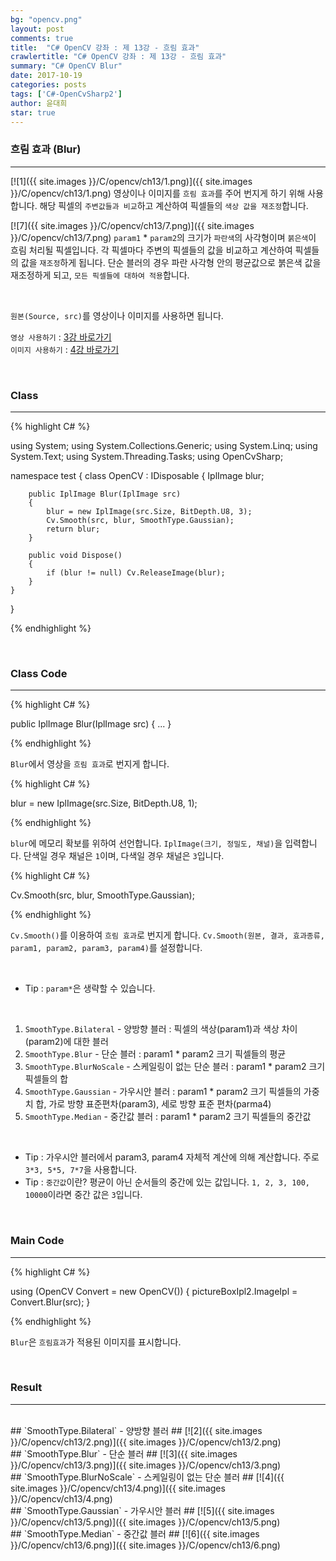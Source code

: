 ```yaml
---
bg: "opencv.png"
layout: post
comments: true
title:  "C# OpenCV 강좌 : 제 13강 - 흐림 효과"
crawlertitle: "C# OpenCV 강좌 : 제 13강 - 흐림 효과"
summary: "C# OpenCV Blur"
date: 2017-10-19
categories: posts
tags: ['C#-OpenCvSharp2']
author: 윤대희
star: true
---
```


### 흐림 효과 (Blur) ###
----------
[![1]({{ site.images }}/C/opencv/ch13/1.png)]({{ site.images }}/C/opencv/ch13/1.png)
영상이나 이미지를 `흐림 효과`를 주어 번지게 하기 위해 사용합니다. 해당 픽셀의 `주변값들과 비교`하고 계산하여 픽셀들의 `색상 값을 재조정`합니다.

[![7]({{ site.images }}/C/opencv/ch13/7.png)]({{ site.images }}/C/opencv/ch13/7.png)
`param1` * `param2`의 크기가 `파란색`의 사각형이며 `붉은색`이 흐림 처리될 픽셀입니다. 각 픽셀마다 주변의 픽셀들의 값을 비교하고 계산하여 픽셀들의 값을 `재조정`하게 됩니다. 단순 블러의 경우 파란 사각형 안의 평균값으로 붉은색 값을 재조정하게 되고, `모든 픽셀들에 대하여 적용`합니다. 

<br>    

`원본(Source, src)`를 영상이나 이미지를 사용하면 됩니다.
<br>

`영상 사용하기` : [3강 바로가기][3강]
<br>
`이미지 사용하기` : [4강 바로가기][4강]

<br>

### Class ###
----------

{% highlight C# %}

using System;
using System.Collections.Generic;
using System.Linq;
using System.Text;
using System.Threading.Tasks;
using OpenCvSharp;

namespace test
{
    class OpenCV : IDisposable
    {
        IplImage blur;
            
        public IplImage Blur(IplImage src)
        {
            blur = new IplImage(src.Size, BitDepth.U8, 3);
            Cv.Smooth(src, blur, SmoothType.Gaussian);
            return blur;
        }
            
        public void Dispose()
        {
            if (blur != null) Cv.ReleaseImage(blur);
        }
    }
}

{% endhighlight %}

<br>

### Class Code ###
----------
{% highlight C# %}

public IplImage Blur(IplImage src)
{
    ...
}

{% endhighlight %}

`Blur`에서 영상을 `흐림 효과`로 번지게 합니다.

{% highlight C# %}

blur = new IplImage(src.Size, BitDepth.U8, 1);

{% endhighlight %}

`blur`에 메모리 확보를 위하여 선언합니다. `IplImage(크기, 정밀도, 채널)`을 입력합니다. 단색일 경우 채널은 `1`이며, 다색일 경우 채널은 `3`입니다.

{% highlight C# %}

Cv.Smooth(src, blur, SmoothType.Gaussian);

{% endhighlight %}

`Cv.Smooth()`를 이용하여 `흐림 효과`로 번지게 합니다. `Cv.Smooth(원본, 결과, 효과종류, param1, param2, param3, param4)`를 설정합니다.

<br>

* Tip : `param*`은 생략할 수 있습니다.

<br>

1. `SmoothType.Bilateral` - 양방향 블러 : 픽셀의 색상(param1)과 색상 차이(param2)에 대한 블러
2. `SmoothType.Blur` - 단순 블러 : param1 * param2 크기 픽셀들의 평균
3. `SmoothType.BlurNoScale` - 스케일링이 없는 단순 블러 : param1 * param2 크기 픽셀들의 합
4. `SmoothType.Gaussian` - 가우시안 블러 : param1 * param2 크기 픽셀들의 가중치 합, 가로 방향 표준편차(param3), 세로 방향 표준 편차(parma4)
5. `SmoothType.Median` - 중간값 블러 : param1 * param2 크기 픽셀들의 중간값
    
<br>

* Tip : 가우시안 블러에서 param3, param4 자체적 계산에 의해 계산합니다. 주로 `3*3, 5*5, 7*7`을 사용합니다.
* Tip : `중간값`이란? 평균이 아닌 순서들의 중간에 있는 값입니다. `1, 2, 3, 100, 10000`이라면 중간 값은 `3`입니다.

<br>

### Main Code ###
----------
{% highlight C# %}

using (OpenCV Convert = new OpenCV())
{
    pictureBoxIpl2.ImageIpl = Convert.Blur(src);
}

{% endhighlight %}

`Blur`은 `흐림효과`가 적용된 이미지를 표시합니다.

<br>

### Result ###
----------
<br>
## `SmoothType.Bilateral` - 양방향 블러 ##
[![2]({{ site.images }}/C/opencv/ch13/2.png)]({{ site.images }}/C/opencv/ch13/2.png)
<br>
## `SmoothType.Blur` - 단순 블러 ##
[![3]({{ site.images }}/C/opencv/ch13/3.png)]({{ site.images }}/C/opencv/ch13/3.png)
<br>
## `SmoothType.BlurNoScale` - 스케일링이 없는 단순 블러 ##
[![4]({{ site.images }}/C/opencv/ch13/4.png)]({{ site.images }}/C/opencv/ch13/4.png)
<br>
## `SmoothType.Gaussian` - 가우시안 블러 ##
[![5]({{ site.images }}/C/opencv/ch13/5.png)]({{ site.images }}/C/opencv/ch13/5.png)
<br>
## `SmoothType.Median` - 중간값 블러 ##
[![6]({{ site.images }}/C/opencv/ch13/6.png)]({{ site.images }}/C/opencv/ch13/6.png)
<br>


[3강]: https://076923.github.io/posts/C-opencv-3/
[4강]: https://076923.github.io/posts/C-opencv-4/
